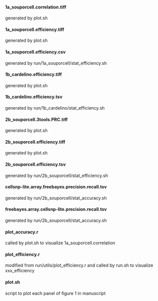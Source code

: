 
#### 1a_souporcell.correlation.tiff
generated by plot.sh

#### 1a_souporcell.efficiency.tiff
generated by plot.sh

#### 1a_souporcell.efficiency.csv
generated by run/1a_souporcell/stat_efficiency.sh

#### 1b_cardelino.efficiency.tiff
generated by plot.sh

#### 1b_cardelino.efficiency.tsv
generated by run/1b_cardelino/stat_efficiency.sh

#### 2b_souporcell.3tools.PRC.tiff
generated by plot.sh

#### 2b_souporcell.efficiency.tiff
generated by plot.sh

#### 2b_souporcell.efficiency.tsv
generated by run/2b_souporcell/stat_efficiency.sh

#### cellsnp-lite.array.freebayes.precision.recall.tsv
generated by run/2b_souporcell/stat_accuracy.sh

#### freebayes.array.cellsnp-lite.precision.recall.tsv
generated by run/2b_souporcell/stat_accuracy.sh

#### plot_accuracy.r
called by plot.sh to visualize 1a_souporcell.correlation

#### plot_efficiency.r
modified from run/utils/plot_efficiency.r and called by run.sh
to visualize xxx_efficiency

#### plot.sh
script to plot each panel of figure 1 in manuscript

